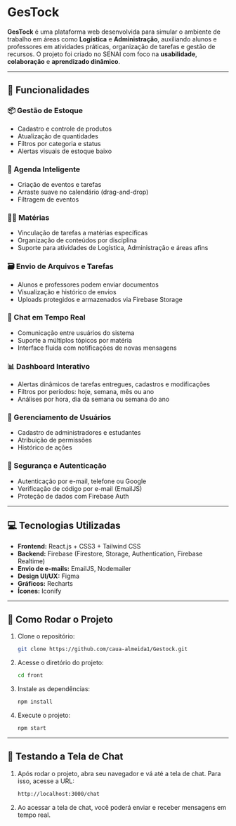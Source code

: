 # GesTock

**GesTock** é uma plataforma web desenvolvida para simular o ambiente de trabalho em áreas como **Logística** e **Administração**, auxiliando alunos e professores em atividades práticas, organização de tarefas e gestão de recursos. O projeto foi criado no SENAI com foco na **usabilidade**, **colaboração** e **aprendizado dinâmico**.

---

## 🚀 Funcionalidades

### 📦 Gestão de Estoque
- Cadastro e controle de produtos
- Atualização de quantidades
- Filtros por categoria e status
- Alertas visuais de estoque baixo

### 📅 Agenda Inteligente
- Criação de eventos e tarefas
- Arraste suave no calendário (drag-and-drop)
- Filtragem de eventos

### 🧑‍🏫 Matérias
- Vinculação de tarefas a matérias específicas
- Organização de conteúdos por disciplina
- Suporte para atividades de Logística, Administração e áreas afins

### 🗃️ Envio de Arquivos e Tarefas
- Alunos e professores podem enviar documentos
- Visualização e histórico de envios
- Uploads protegidos e armazenados via Firebase Storage

### 💬 Chat em Tempo Real
- Comunicação entre usuários do sistema
- Suporte a múltiplos tópicos por matéria
- Interface fluida com notificações de novas mensagens

### 📊 Dashboard Interativo
- Alertas dinâmicos de tarefas entregues, cadastros e modificações
- Filtros por períodos: hoje, semana, mês ou ano
- Análises por hora, dia da semana ou semana do ano

### 👥 Gerenciamento de Usuários
- Cadastro de administradores e estudantes
- Atribuição de permissões
- Histórico de ações

### 🔐 Segurança e Autenticação
- Autenticação por e-mail, telefone ou Google
- Verificação de código por e-mail (EmailJS)
- Proteção de dados com Firebase Auth

---

## 💻 Tecnologias Utilizadas

- **Frontend:** React.js + CSS3 + Tailwind CSS
- **Backend:** Firebase (Firestore, Storage, Authentication, Firebase Realtime)
- **Envio de e-mails:** EmailJS, Nodemailer
- **Design UI/UX:** Figma
- **Gráficos:** Recharts
- **Ícones:** Iconify

---

## 🔧 Como Rodar o Projeto

1. Clone o repositório:
   ```bash
   git clone https://github.com/caua-almeida1/Gestock.git
   
2. Acesse o diretório do projeto:
   ```bash
   cd front

3. Instale as dependências:
   ```bash
   npm install

4. Execute o projeto:
   ```bash
   npm start

---

## 💬 Testando a Tela de Chat

1. Após rodar o projeto, abra seu navegador e vá até a tela de chat. Para isso, acesse a URL:
   ```bash
   http://localhost:3000/chat
   
2. Ao acessar a tela de chat, você poderá enviar e receber mensagens em tempo real.
